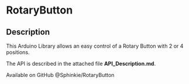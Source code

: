 # RotaryButton

## Description
This Arduino Library allows an easy control of a Rotary Button with 2 or 4 positions.

The API is described in the attached file **API_Description.md**.



Available on GitHub @Sphinkie/RotaryButton